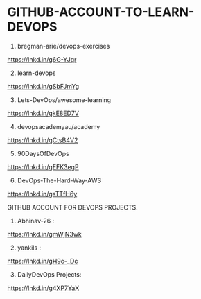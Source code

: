 # GITHUB-ACCOUNT-TO-LEARN-DEVOPS
1. bregman-arie/devops-exercises

https://lnkd.in/g6G-YJqr

2. learn-devops

https://lnkd.in/gSbFJmYg

3. Lets-DevOps/awesome-learning

https://lnkd.in/gkE8ED7V

4. devopsacademyau/academy

https://lnkd.in/gCtsB4V2

5. 90DaysOfDevOps

https://lnkd.in/gEFK3egP

6. DevOps-The-Hard-Way-AWS

https://lnkd.in/gsTTfH6y


GITHUB ACCOUNT FOR DEVOPS PROJECTS.


1. Abhinav-26 :

https://lnkd.in/gmWjN3wk

2. yankils :

https://lnkd.in/gH9c-_Dc

3. DailyDevOps Projects:

https://lnkd.in/g4XP7YaX
